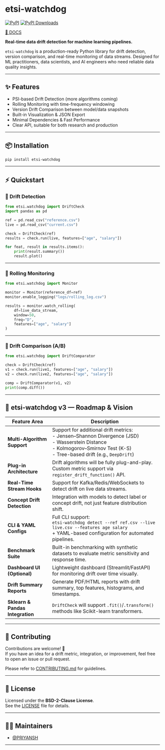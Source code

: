 # etsi-watchdog

[![PyPI](https://img.shields.io/pypi/v/etsi-watchdog.svg)](https://pypi.org/project/etsi-watchdog/)
[![PyPI Downloads](https://static.pepy.tech/badge/etsi-watchdog)](https://pepy.tech/projects/etsi-watchdog)

[📄 DOCS](https://etsi-ai.github.io/docs/etsi-watchdog.html)

**Real-time data drift detection for machine learning pipelines.**

`etsi-watchdog` is a production-ready Python library for drift detection, version comparison, and real-time monitoring of data streams. Designed for ML practitioners, data scientists, and AI engineers who need reliable data quality insights.

---

## ✨ Features

- PSI-based Drift Detection (more algorithms coming)
- Rolling Monitoring with time-frequency windowing
- Version Drift Comparison between model/data snapshots
- Built-in Visualization & JSON Export
- Minimal Dependencies & Fast Performance
- Clear API, suitable for both research and production

---

## 📦 Installation

```bash
pip install etsi-watchdog
```

---

## ⚡ Quickstart

### 🔹 Drift Detection
```python
from etsi.watchdog import DriftCheck
import pandas as pd

ref = pd.read_csv("reference.csv")
live = pd.read_csv("current.csv")

check = DriftCheck(ref)
results = check.run(live, features=["age", "salary"])

for feat, result in results.items():
    print(result.summary())
    result.plot()
```

---

### 🔹 Rolling Monitoring
```python
from etsi.watchdog import Monitor

monitor = Monitor(reference_df=ref)
monitor.enable_logging("logs/rolling_log.csv")

results = monitor.watch_rolling(
    df=live_data_stream,
    window=50,
    freq="D",
    features=["age", "salary"]
)
```

---

### 🔹 Drift Comparison (A/B)
```python
from etsi.watchdog import DriftComparator

check = DriftCheck(ref)
v1 = check.run(live1, features=["age", "salary"])
v2 = check.run(live2, features=["age", "salary"])

comp = DriftComparator(v1, v2)
print(comp.diff())
```

---

## 🚀 etsi-watchdog v3 — Roadmap & Vision

| Feature Area | Description |
|--------------|-------------|
| **Multi-Algorithm Support** | Support for additional drift metrics:<br>- Jensen–Shannon Divergence (JSD)<br>- Wasserstein Distance<br>- Kolmogorov–Smirnov Test (K-S)<br>- Tree-based drift (e.g., `DeepDrift`) |
| **Plug-in Architecture** | Drift algorithms will be fully plug-and-play. Custom metric support via `register_drift_function()` API. |
| **Real-Time Stream Hooks** | Support for Kafka/Redis/WebSockets to detect drift on live data streams. |
| **Concept Drift Detection** | Integration with models to detect label or concept drift, not just feature distribution shift. |
| **CLI & YAML Configs** | Full CLI support:<br>`etsi-watchdog detect --ref ref.csv --live live.csv --features age salary`<br>+ YAML-based configuration for automated pipelines. |
| **Benchmark Suite** | Built-in benchmarking with synthetic datasets to evaluate metric sensitivity and response time. |
| **Dashboard UI (Optional)** | Lightweight dashboard (Streamlit/FastAPI) for monitoring drift over time visually. |
| **Drift Summary Reports** | Generate PDF/HTML reports with drift summary, top features, histograms, and timestamps. |
| **Sklearn & Pandas Integration** | `DriftCheck` will support `.fit()`/`.transform()` methods like Scikit-learn transformers. |

---

## 🤝 Contributing

Contributions are welcome! 🙌  
If you have an idea for a drift metric, integration, or improvement, feel free to open an issue or pull request.

Please refer to [CONTRIBUTING.md](https://github.com/etsi-ai/etsi-watchdog/blob/main/CONTRIBUTING.md) for guidelines.

---

## 🧾 License

Licensed under the **BSD-2-Clause License**.  
See the [LICENSE](./LICENSE) file for details.

---

## 👨‍💻 Maintainers

- [@PRIYANSH](https://github.com/PriyanshSrivastava0305)
---


